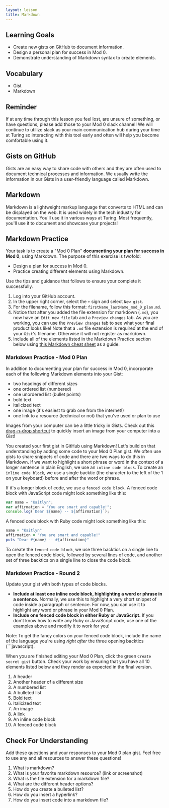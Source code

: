 ```yaml
---
layout: lesson
title: Markdown
---
```


## Learning Goals

- Create new gists on GitHub to document information.
- Design a personal plan for success in Mod 0.
- Demonstrate understanding of Markdown syntax to create elements.

## Vocabulary

- <span class="vocab">Gist</span>
- <span class="vocab">Markdown</span>

## Reminder

If at any time through this lesson you feel lost, are unsure of something, or have questions, please add those to your Mod 0 slack channel! We will continue to utilize slack as your main communication hub during your time at Turing so interacting with this tool early and often will help you become comfortable using it.

## Gists on GitHub

Gists are an easy way to share code with others and they are often used to document technical processes and information. We usually write the information in our <span class="vocab">Gists</span> in a user-friendly language called Markdown.

## Markdown

<span class="vocab">Markdown</span> is a lightweight markup language that converts to HTML and can be displayed on the web. It is used widely in the tech industry for documentation. You'll use it in various ways at Turing. Most frequently, you'll use it to document and showcase your projects!

## Markdown Practice

Your task is to create a "Mod 0 Plan" **documenting your plan for success in Mod 0**, using Markdown. The purpose of this exercise is twofold:
- Design a plan for success in Mod 0.
- Practice creating different elements using Markdown. 

Use the tips and guidance that follows to ensure your complete it successfully.

1. Log into your GitHub account.
1. In the upper right corner, select the `+` sign and select `New gist`.
1. For the filename, follow this format: `firstName_lastName_mod_0_plan.md`.
1. Notice that after you added the file extension for markdown (`.md`), you now have an `Edit new file` tab and a `Preview changes` tab. As you are working, you can use the `Preview changes` tab to see what your final product looks like! Note that a `.md` file extension is required at the end of your `Gist`'s filename. Otherwise it will not register as markdown.
1. Include all of the elements listed in the Markdown Practice section below using [this Markdown cheat sheet](https://www.markdownguide.org/cheat-sheet/) as a guide.


<div class="s-card">
  <h3>Markdown Practice - Mod 0 Plan</h3>
  <p>In addition to documenting your plan for success in Mod 0, incorporate each of the following Markdown elements into your Gist:</p>
  <ul>
    <li>two headings of different sizes</li>
    <li>one ordered list (numbered)</li>
    <li>one unordered list (bullet points)</li>
    <li>bold text</li>
    <li>italicized text</li>
    <li>one image (it's easiest to grab one from the internet!)</li>
    <li>one link to a resource (technical or not) that you've used or plan to use</li>
  </ul>
  <p>Images from your computer can be a little tricky in Gists. Check out this <a href="https://www.loom.com/share/8f7ce8e2e58f42fbbcbe215288ed1386" target="blank">drag-n-drop shortcut</a> to quickly insert an image from your computer into a Gist!</p>
</div>

You created your first gist in GitHub using Markdown! Let's build on that understanding by adding some code to your Mod 0 Plan gist. We often use gists to share snippets of code and there are two ways to do this in Markdown. If we want to highlight a short phrase or word in the context of a longer sentence in plain English, we use an `inline code block`. To create an `inline code block`, we use a single backtic (the character to the left of the 1 on your keyboard) before and after the word or phrase. 

If it's a longer block of code, we use a `fenced code block`. A fenced code block with JavaScript code might look something like this:
```javascript
var name = "Kaitlyn";
var affirmation = "You are smart and capable!";
console.log(`Dear ${name} -- ${affirmation}`);
```

A fenced code block with Ruby code might look something like this:
```ruby
name = "Kaitlyn"
affirmation = "You are smart and capable!"
puts "Dear #{name} -- #{affirmation}"
```

To create the `fenced code block`, we use three backtics on a single line to open the fenced code block, followed by several lines of code, and another set of three backtics on a single line to close the code block.

<div class="s-card">
  <h3>Markdown Practice - Round 2</h3>
  <p>Update your gist with both types of code blocks.</p>
  <ul>
    <li><strong>Include at least one inline code block, highlighting a word or phrase in a sentence.</strong> Normally, we use this to highlight a very short snippet of code inside a paragraph or sentence. For now, you can use it to highlight any word or phrase in your Mod 0 Plan.</li>
    <li><strong>Include one fenced code block in either Ruby or JavaScript.</strong> If you don't know how to write any Ruby or JavaScript code, use one of the examples above and modify it to work for you!</li>
  </ul>
  <p>Note: To get the fancy colors on your fenced code block, include the name of the language you're using <em>right after</em> the three opening backtics (```javascript).</p>
</div>

When you are finished editing your Mod 0 Plan, click the green `Create secret gist` button. Check your work by ensuring that you have all 10 elements listed below and they render as expected in the final version.
1. A header
2. Another header of a different size
3. A numbered list
4. A bulleted list
5. Bold text
6. Italicized text
7. An image
8. A link
9. An inline code block
10. A fenced code block

## Check For Understanding

Add these questions and your responses to your Mod 0 plan gist. Feel free to use any and all resources to answer these questions! 

1. What is markdown? 
1. What is your favorite markdown resource? (link or screenshot)
1. What is the file extension for a markdown file? 
1. What are the different header options? 
1. How do you create a bulleted list?
1. How do you insert a hyperlink?
1. How do you insert code into a markdown file? 
